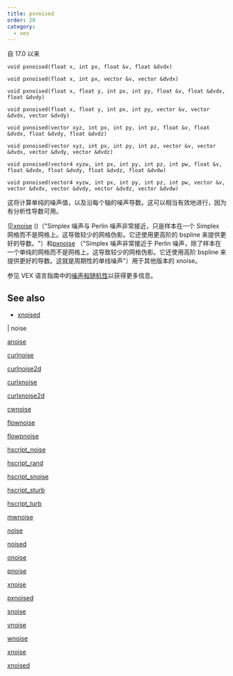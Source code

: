 ```yaml
---
title: pxnoised
order: 28
category:
  - vex
---
```


自 17.0 以来

`void pxnoised(float x, int px, float &v, float &dvdx)`

`void pxnoised(float x, int px, vector &v, vector &dvdx)`

`void pxnoised(float x, float y, int px, int py, float &v, float &dvdx, float &dvdy)`

`void pxnoised(float x, float y, int px, int py, vector &v, vector &dvdx, vector &dvdy)`

`void pxnoised(vector xyz, int px, int py, int pz, float &v, float &dvdx, float &dvdy, float &dvdz)`

`void pxnoised(vector xyz, int px, int py, int pz, vector &v, vector &dvdx, vector &dvdy, vector &dvdz)`

`void pxnoised(vector4 xyzw, int px, int py, int pz, int pw, float &v, float &dvdx, float &dvdy, float &dvdz, float &dvdw)`

`void pxnoised(vector4 xyzw, int px, int py, int pz, int pw, vector &v, vector &dvdx, vector &dvdy, vector &dvdz, vector &dvdw)`

这将计算单纯的噪声值，以及沿每个轴的噪声导数。这可以相当有效地进行，因为有分析性导数可用。

见[xnoise](xnoise.html) ()（"Simplex 噪声与 Perlin 噪声非常接近，只是样本在一个 Simplex 网格而不是网格上。这导致较少的网格伪影。它还使用更高阶的 bspline 来提供更好的导数。"）和[pxnoise](pxnoise.html) （"Simplex 噪声非常接近于 Perlin 噪声，除了样本在一个单纯的网格而不是网格上。这导致较少的网格伪影。它还使用高阶 bspline 来提供更好的导数。这就是周期性的单线噪声"）用于其他版本的 xnoise。

参见 VEX 语言指南中的[噪声和随机性](.../random.html)以获得更多信息。

## See also

- [xnoised](xnoised.html)

|
noise

[anoise](anoise.html)

[curlnoise](curlnoise.html)

[curlnoise2d](curlnoise2d.html)

[curlxnoise](curlxnoise.html)

[curlxnoise2d](curlxnoise2d.html)

[cwnoise](cwnoise.html)

[flownoise](flownoise.html)

[flowpnoise](flowpnoise.html)

[hscript_noise](hscript_noise.html)

[hscript_rand](hscript_rand.html)

[hscript_snoise](hscript_snoise.html)

[hscript_sturb](hscript_sturb.html)

[hscript_turb](hscript_turb.html)

[mwnoise](mwnoise.html)

[noise](noise.html)

[noised](noised.html)

[onoise](onoise.html)

[pnoise](pnoise.html)

[xnoise](pxnoise.html)

[pxnoised](pxnoised.html)

[snoise](snoise.html)

[vnoise](vnoise.html)

[wnoise](wnoise.html)

[xnoise](xnoise.html)

[xnoised](xnoised.html)
